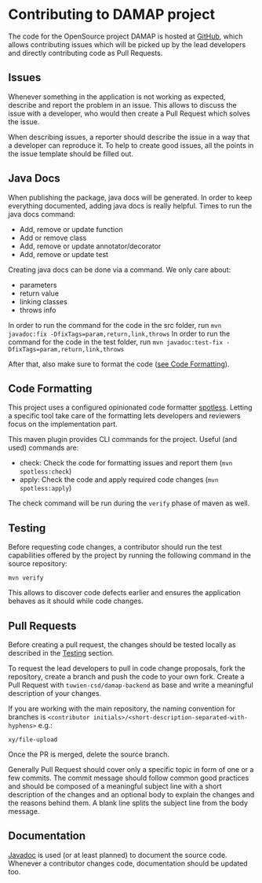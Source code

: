 # Contributing to DAMAP project

The code for the OpenSource project DAMAP is hosted at [GitHub](https://github.com/tuwien-csd/damap-backend),
which allows contributing issues which will be picked up by the lead developers and directly contributing code
as Pull Requests.

## Issues

Whenever something in the application is not working as expected, describe and report the problem in an issue.
This allows to discuss the issue with a developer, who would then create a Pull Request which solves the issue.

When describing issues, a reporter should describe the issue in a way that a developer can reproduce it. To
help to create good issues, all the points in the issue template should be filled out.

## Java Docs
When publishing the package, java docs will be generated. In order to keep everything documented, adding java docs is really helpful.
Times to run the java docs command:
- Add, remove or update function
- Add or remove class
- Add, remove or update annotator/decorator
- Add, remove or update test

Creating java docs can be done via a command. We only care about:
- parameters
- return value
- linking classes
- throws info

In order to run the command for the code in the src folder, run `mvn javadoc:fix -DfixTags=param,return,link,throws`
In order to run the command for the code in the test folder, run `mvn javadoc:test-fix -DfixTags=param,return,link,throws`

After that, also make sure to format the code ([see Code Formatting](#code-formatting)).

## Code Formatting

This project uses a configured opinionated code formatter [spotless](https://github.com/diffplug/spotless). Letting a specific tool take care of the formatting lets developers
and reviewers focus on the implementation part.

This maven plugin provides CLI commands for the project. Useful (and used) commands are:

- check: Check the code for formatting issues and report them (`mvn spotless:check`)
- apply: Check the code and apply required code changes (`mvn spotless:apply`)

The check command will be run during the `verify` phase of maven as well.

## Testing

Before requesting code changes, a contributor should run the test capabilities offered by the project by running
the following command in the source repository:

```shell
mvn verify
```

This allows to discover code defects earlier and ensures the application behaves as it should while code changes.

## Pull Requests

Before creating a pull request, the changes should be tested locally as described in the [Testing](#testing) section.

To request the lead developers to pull in code change proposals, fork the repository, create a branch and push the code
to your own fork. Create a Pull Request with `tuwien-csd/damap-backend` as base and write a meaningful description
of your changes.

If you are working with the main repository, the naming convention for branches is `<contributor initials>/<short-description-separated-with-hyphens>` e.g.:

```
xy/file-upload
```

Once the PR is merged, delete the source branch.

Generally Pull Request should cover only a specific topic in form of one or a few commits. The commit message should
follow common good practices and should be composed of a meaningful subject line with a short description of the
changes and an optional body to explain the changes and the reasons behind them. A blank line splits the subject line
from the body message.

## Documentation

[Javadoc](https://www.baeldung.com/javadoc) is used (or at least planned) to document the source code. Whenever
a contributor changes code, documentation should be updated too.

